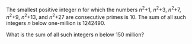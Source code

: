 <p>The smallest positive integer <i>n</i> for which the numbers <i>n</i><sup>2</sup>+1, <i>n</i><sup>2</sup>+3, <i>n</i><sup>2</sup>+7, <i>n</i><sup>2</sup>+9, <i>n</i><sup>2</sup>+13, and <i>n</i><sup>2</sup>+27 are consecutive primes is 10. The sum of all such integers <i>n</i> below one-million is 1242490.</p>

<p>What is the sum of all such integers <i>n</i> below 150 million?</p>
